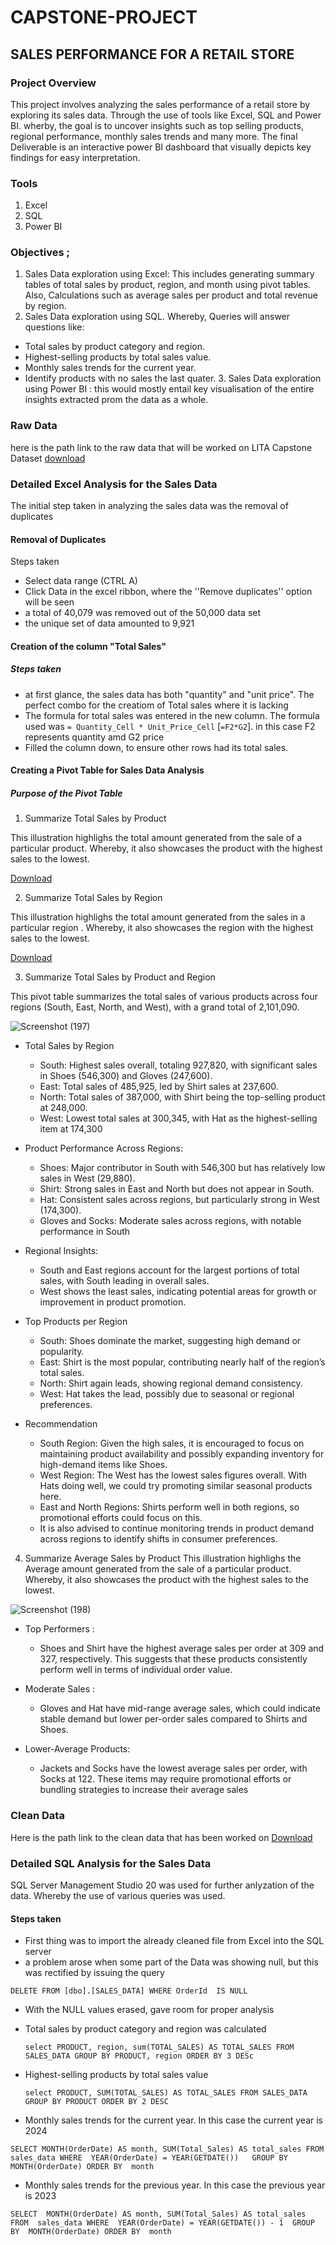 # CAPSTONE-PROJECT

## SALES PERFORMANCE FOR A RETAIL STORE

### Project Overview
This project involves analyzing the sales performance of a retail store by exploring its sales data. Through the use of tools like Excel, SQL and Power BI. wherby, the goal is to uncover insights such as top selling products, regional performance, monthly sales trends and many more. The final Deliverable is an interactive power BI dashboard that visually depicts key findings for easy interpretation.

### Tools
1. Excel
2. SQL
3. Power BI

### Objectives ;
1. Sales Data exploration using Excel: This includes generating summary tables of total sales by product, region, and month using pivot tables. Also, Calculations such as average sales per product and total revenue by region.
2. Sales Data exploration using SQL. Whereby, Queries will answer questions like:
- Total sales by product category and region.
- Highest-selling products by total sales value.
- Monthly sales trends for the current year.
- Identify products with no sales the last quater.
   3.  Sales Data exploration using Power BI : this would mostly entail key visualisation of the entire insights extracted prom the data as a whole.

 ### Raw Data
  here is the path link to the raw data that will be worked on LITA Capstone Dataset
  [download](https://github.com/queen-byte/CAPSTONE-PROJECT/blob/a12c14bd76ce34905a69e55a21a3129444b0d34f/LITA%20Capstone%20Dataset%20(SalesData).csv)

 ### Detailed Excel Analysis for the Sales Data
 The initial step taken in analyzing the sales data was the removal of duplicates
  #### Removal of Duplicates
  Steps taken
 - Select data range (CTRL A)
 - Click Data in the excel ribbon, where the ''Remove duplicates'' option will be seen
 - a total of 40,079 was removed out of the 50,000 data set
 - the unique set of data amounted to 9,921
 #### Creation of the column "Total Sales"
 ##### Steps taken
 - at first glance, the sales data has both "quantity" and "unit price". The perfect combo for the creatiom of Total sales where it is lacking
 - The formula for total sales was entered in the new column. The formula used was `= Quantity_Cell * Unit_Price_Cell` [`=F2*G2`]. in this case F2 represents quantity amd G2 price
 - Filled the column down, to ensure other rows had its total sales.

 #### Creating a Pivot Table for Sales Data Analysis
#####  Purpose of the Pivot Table

1. Summarize Total Sales by Product
 
This illustration highlighs the total amount generated from the sale of a particular product. Whereby, it also showcases the product with the highest sales to the lowest.

[Download](https://github.com/queen-byte/CAPSTONE-PROJECT/blob/dd9ef5b99f65778805b4423acc257e1e14a84a73/Screenshot%20(194).png)


2. Summarize Total Sales by Region
 
This illustration highlighs the total amount generated from the sales in a particular region . Whereby, it also showcases the region with the highest sales to the lowest.

[Download](https://github.com/queen-byte/CAPSTONE-PROJECT/blob/f7ac6c76fd343b6335ffe0319097b1878eafff2e/Screenshot%20(195).png)


3. Summarize Total Sales by Product and Region
  
 This pivot table summarizes the total sales of various products across four regions (South, East, North, and West), with a grand total of 2,101,090.

 ![Screenshot (197)](https://github.com/user-attachments/assets/e164c732-7116-444a-9789-ad97c2218980)

 - Total Sales by Region
   * South: Highest sales overall, totaling 927,820, with significant sales in Shoes (546,300) and Gloves (247,600).
   * East: Total sales of 485,925, led by Shirt sales at 237,600.
   * North: Total sales of 387,000, with Shirt being the top-selling product at 248,000.
   * West: Lowest total sales at 300,345, with Hat as the highest-selling item at 174,300

- Product Performance Across Regions:
    - Shoes: Major contributor in South with 546,300 but has relatively low sales in West (29,880).
    - Shirt: Strong sales in East and North but does not appear in South.
    - Hat: Consistent sales across regions, but particularly strong in West (174,300).
    - Gloves and Socks: Moderate sales across regions, with notable performance in South

- Regional Insights: 
   - South and East regions account for the largest portions of total sales, with South leading in overall sales.
   - West shows the least sales, indicating potential areas for growth or improvement in product promotion.

- Top Products per Region
   - South: Shoes dominate the market, suggesting high demand or popularity.
   - East: Shirt is the most popular, contributing nearly half of the region’s total sales.
   - North: Shirt again leads, showing regional demand consistency.
   - West: Hat takes the lead, possibly due to seasonal or regional preferences.

- Recommendation
  - South Region: Given the high sales, it is encouraged to focus on maintaining product availability and possibly expanding inventory for high-demand items like Shoes.
  - West Region: The West has the lowest sales figures overall. With Hats doing well, we could try promoting similar seasonal products here.
  - East and North Regions: Shirts perform well in both regions, so promotional efforts could focus on this.
  - It is also advised to continue monitoring trends in product demand across regions to identify shifts in consumer preferences.


4. Summarize Average Sales by Product
This illustration highlighs the Average amount generated from the sale of a particular product. Whereby, it also showcases the product with the highest sales to the lowest.

![Screenshot (198)](https://github.com/user-attachments/assets/43301a2d-784c-4d25-a01f-cd0b5e93eb0e)

 - Top Performers :
   - Shoes and Shirt have the highest average sales per order at 309 and 327, respectively. This suggests that these products consistently perform well in terms of individual order value.

 - Moderate Sales :
    - Gloves and Hat have mid-range average sales, which could indicate stable demand but lower per-order sales compared to Shirts and Shoes.

 - Lower-Average Products:
    - Jackets and Socks have the lowest average sales per order, with Socks at 122. These items may require promotional efforts or bundling strategies to increase their average sales

### Clean Data
  Here is the path link to the clean data that has been worked on [Download](https://github.com/queen-byte/CAPSTONE-PROJECT/blob/6c720e386d1aa7f28e8b652d01c5050fc75e1d4d/Cleaned%20(SalesData).csv)



 ### Detailed SQL Analysis for the Sales Data
 SQL Server Management Studio 20 was used for further anlyzation of the data. Whereby the use of various queries was used.
 #### Steps taken
 - First thing was to import the already cleaned file from Excel into the SQL server
 - a problem arose when some part of the Data was showing null, but this was rectified by issuing the query
   
  `DELETE
    FROM [dbo].[SALES_DATA]
    WHERE OrderId  IS NULL`
- With the NULL values erased, gave room for proper analysis
- Total sales by product category and region was calculated
  
  `select PRODUCT, region,
   sum(TOTAL_SALES) AS TOTAL_SALES
   FROM SALES_DATA
   GROUP BY PRODUCT, region
   ORDER BY 3 DESc`
- Highest-selling products by total sales value
  
  `select PRODUCT, SUM(TOTAL_SALES) AS TOTAL_SALES
FROM SALES_DATA
GROUP BY PRODUCT
ORDER BY 2 DESC`

-  Monthly sales trends for the current year. In this case the current year is 2024

  `SELECT MONTH(OrderDate) AS month, SUM(Total_Sales) AS total_sales
FROM 
sales_data
WHERE 
    YEAR(OrderDate) = YEAR(GETDATE())  
GROUP BY 
    MONTH(OrderDate)
ORDER BY 
    month`
    
-  Monthly sales trends for the previous year. In this case the previous year is 2023

`SELECT 
 MONTH(OrderDate) AS month,
 SUM(Total_Sales) AS total_sales
FROM 
sales_data
WHERE 
    YEAR(OrderDate) = YEAR(GETDATE()) - 1 
GROUP BY 
    MONTH(OrderDate)
ORDER BY 
    month`




  

  
  
